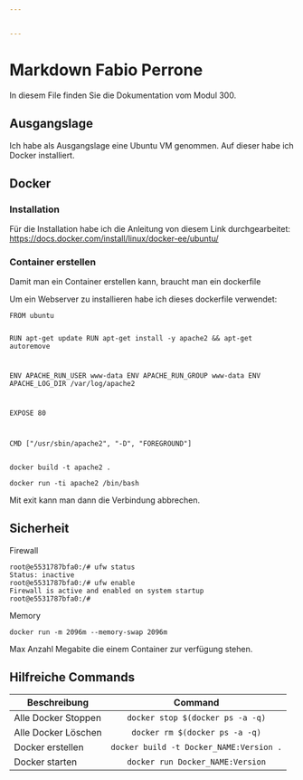 ```yaml
---


---
```


<h1 id="markdown-fabio-perrone">Markdown Fabio Perrone</h1>
<p>In diesem File finden Sie die Dokumentation vom Modul 300.</p>
<h2 id="ausgangslage">Ausgangslage</h2>
<p>Ich habe als Ausgangslage eine Ubuntu VM genommen. Auf dieser habe ich Docker installiert.</p>
<h2 id="docker">Docker</h2>
<h3 id="installation">Installation</h3>
<p>Für die Installation habe ich die Anleitung von diesem Link durchgearbeitet:<br>
<a href="https://docs.docker.com/install/linux/docker-ee/ubuntu/">https://docs.docker.com/install/linux/docker-ee/ubuntu/</a></p>
<h3 id="container-erstellen">Container erstellen</h3>
<p>Damit man ein Container erstellen kann, braucht man ein dockerfile</p>
<p>Um ein Webserver zu installieren habe ich dieses dockerfile verwendet:</p>
<pre><code>FROM ubuntu

RUN apt-get update
RUN apt-get install -y apache2 &amp;&amp; apt-get autoremove

ENV APACHE_RUN_USER www-data
ENV APACHE_RUN_GROUP www-data
ENV APACHE_LOG_DIR /var/log/apache2

EXPOSE 80

CMD ["/usr/sbin/apache2", "-D", "FOREGROUND"]
</code></pre>
<pre><code>docker build -t apache2 .
</code></pre>
<pre><code>docker run -ti apache2 /bin/bash
</code></pre>
<p>Mit exit kann man dann die Verbindung abbrechen.</p>
<h2 id="sicherheit">Sicherheit</h2>
<p>Firewall</p>
<pre><code>root@e5531787bfa0:/# ufw status
Status: inactive
root@e5531787bfa0:/# ufw enable
Firewall is active and enabled on system startup
root@e5531787bfa0:/#
</code></pre>
<p>Memory</p>
<pre><code>docker run -m 2096m --memory-swap 2096m
</code></pre>
<p>Max Anzahl Megabite die einem Container zur verfügung stehen.</p>
<h2 id="hilfreiche-commands">Hilfreiche Commands</h2>

<table>
<thead>
<tr>
<th>Beschreibung</th>
<th align="center">Command</th>
</tr>
</thead>
<tbody>
<tr>
<td>Alle Docker Stoppen</td>
<td align="center"><code>docker stop $(docker ps -a -q)</code></td>
</tr>
<tr>
<td>Alle Docker Löschen</td>
<td align="center"><code>docker rm $(docker ps -a -q)</code></td>
</tr>
<tr>
<td>Docker erstellen</td>
<td align="center"><code>docker build -t Docker_NAME:Version .</code></td>
</tr>
<tr>
<td>Docker starten</td>
<td align="center"><code>docker run Docker_NAME:Version</code></td>
</tr>
</tbody>
</table>
